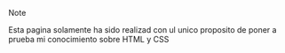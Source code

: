 > [!NOTE]
Esta pagina solamente ha sido realizad con ul unico proposito de poner a prueba mi conocimiento sobre HTML y CSS